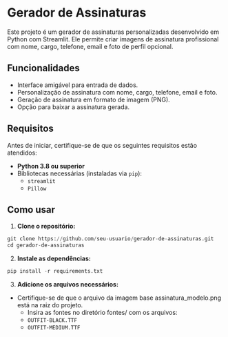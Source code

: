 # Gerador de Assinaturas

Este projeto é um gerador de assinaturas personalizadas desenvolvido em Python com Streamlit. Ele permite criar imagens de assinatura profissional com nome, cargo, telefone, email e foto de perfil opcional.

## Funcionalidades

- Interface amigável para entrada de dados.
- Personalização de assinatura com nome, cargo, telefone, email e foto.
- Geração de assinatura em formato de imagem (PNG).
- Opção para baixar a assinatura gerada.

## Requisitos

Antes de iniciar, certifique-se de que os seguintes requisitos estão atendidos:

- **Python 3.8 ou superior**
- Bibliotecas necessárias (instaladas via `pip`):
  - `streamlit`
  - `Pillow`

## Como usar

1. **Clone o repositório:**

```python
git clone https://github.com/seu-usuario/gerador-de-assinaturas.git
cd gerador-de-assinaturas
```

2. **Instale as dependências:**

```python
pip install -r requirements.txt
```

3. **Adicione os arquivos necessários:**
- Certifique-se de que o arquivo da imagem base assinatura_modelo.png está na raiz do projeto.
  - Insira as fontes no diretório fontes/ com os arquivos:
  - `OUTFIT-BLACK.TTF`
  - `OUTFIT-MEDIUM.TTF`